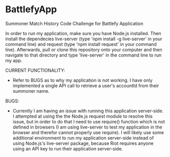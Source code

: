 # BattlefyApp
Summoner Match History Code Challenge for Battlefy Application
 
In order to run my application, make sure you have Node.js installed. Then 
install the dependecies live-server (type 'npm install -g live-server' in your command line)
and request (type 'npm install request' in your command line). Afterwards, pull or
clone this repository onto your computer and then navigate to that directory and type
'live-server' in the command line to run my app.

CURRENT FUNCTIONALITY:
  - Refer to BUGS as to why my application is not working. I have only implemented
  a single API call to retrieve a user's accountId from their summoner name. 

BUGS:
  - Currently I am having an issue with running this application server-side. I
    attempted at using the the Node.js request module to resolve this issue, but
    in order to do that I need to use require() function which is not defined in browsers
    (I am using live-server to test my application in the browser and therefor cannot
    properly use require). I will likely use some additional environment to run my
    application server-side instead of using Node.js's live-server package, because Riot
    requires anyone using an API key to run their application server-side.
